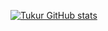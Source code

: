 [![Tukur GitHub stats](https://github-readme-stats.vercel.app/api?username=Tukur)](https://github.com/sahabitukur01/github-readme-stats)
